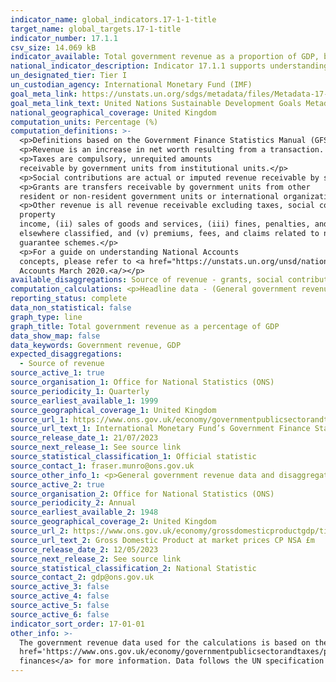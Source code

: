 ```yaml
---
indicator_name: global_indicators.17-1-1-title
target_name: global_targets.17-1-title
indicator_number: 17.1.1
csv_size: 14.069 kB
indicator_available: Total government revenue as a proportion of GDP, by source
national_indicator_description: Indicator 17.1.1 supports understanding countries’ domestic revenue mobilization in the form of tax and non-tax sources.
un_designated_tier: Tier I
un_custodian_agency: International Monetary Fund (IMF)
goal_meta_link: https://unstats.un.org/sdgs/metadata/files/Metadata-17-01-01.pdf
goal_meta_link_text: United Nations Sustainable Development Goals Metadata (PDF 469 KB)
national_geographical_coverage: United Kingdom
computation_units: Percentage (%)
computation_definitions: >-
  <p>Definitions based on the Government Finance Statistics Manual (GFSM) 2014</p>
  <p>Revenue is an increase in net worth resulting from a transaction. It is a fiscal indicator for assessing the sustainability of fiscal activities.</p>
  <p>Taxes are compulsory, unrequited amounts
  receivable by government units from institutional units.</p>
  <p>Social contributions are actual or imputed revenue receivable by social insurance schemes to make provision for social insurance benefits payable.</p>
  <p>Grants are transfers receivable by government units from other
  resident or non-resident government units or international organizations, and that do not meet the definition of a tax, subsidy, or social contribution.</p>
  <p>Other revenue is all revenue receivable excluding taxes, social contributions, and grants. It comprises (i) 
  property
  income, (ii) sales of goods and services, (iii) fines, penalties, and forfeits, (iv) transfers not 
  elsewhere classified, and (v) premiums, fees, and claims related to non-life insurance and standardised 
  guarantee schemes.</p>
  <p>For a guide on understanding National Accounts
  concepts, please refer to <a href="https://unstats.un.org/unsd/nationalaccount/docs/sna2008.pdf">System of National Accounts 2008</a> and <a href="https://www.ons.gov.uk/economy/nationalaccounts/uksectoraccounts/methodologies/aguidetotheuknationalaccountsmarch2020">A guide to UK National
  Accounts March 2020.<a/></p>
available_disaggregations: Source of revenue - grants, social contributions, taxes, and other revenue. See Source 1 on the sources tab for additional disaggregations.
computation_calculations: <p>Headline data - (General government revenue / GDP) * 100</p><p>Disaggregated data -  (Revenue source/ GDP) * 100</p>
reporting_status: complete
data_non_statistical: false
graph_type: line
graph_title: Total government revenue as a percentage of GDP
data_show_map: false
data_keywords: Government revenue, GDP
expected_disaggregations:
  - Source of revenue
source_active_1: true
source_organisation_1: Office for National Statistics (ONS)
source_periodicity_1: Quarterly
source_earliest_available_1: 1999
source_geographical_coverage_1: United Kingdom
source_url_1: https://www.ons.gov.uk/economy/governmentpublicsectorandtaxes/publicsectorfinance/datasets/internationalmonetaryfundsgovernmentfinancestatisticsframeworkinthepublicsectorfinancesappendixe
source_url_text_1: International Monetary Fund’s Government Finance Statistics framework in the public sector finances - Appendix E
source_release_date_1: 21/07/2023
source_next_release_1: See source link
source_statistical_classification_1: Official statistic
source_contact_1: fraser.munro@ons.gov.uk 
source_other_info_1: <p>General government revenue data and disaggregations are acquired from tab SO-GG for calendar year, Code 1 Revenue and its sub-codes 11, 12, 13, and 14.</p><p>While this source is updated monthly, the indicator is updated annually.</p>
source_active_2: true
source_organisation_2: Office for National Statistics (ONS)
source_periodicity_2: Annual
source_earliest_available_2: 1948
source_geographical_coverage_2: United Kingdom
source_url_2: https://www.ons.gov.uk/economy/grossdomesticproductgdp/timeseries/bktl/pn2?referrer=search&searchTerm=bktl
source_url_text_2: Gross Domestic Product at market prices CP NSA £m
source_release_date_2: 12/05/2023
source_next_release_2: See source link
source_statistical_classification_2: National Statistic
source_contact_2: gdp@ons.gov.uk
source_active_3: false
source_active_4: false
source_active_5: false
source_active_6: false
indicator_sort_order: 17-01-01
other_info: >-
  The government revenue data used for the calculations is based on the <a href='https://www.imf.org/external/np/sta/gfsm/'>IMF’s Government Finance Statistics Manual 2014 (GFSM)</a>. See the <a
  href='https://www.ons.gov.uk/economy/governmentpublicsectorandtaxes/publicsectorfinance/methodologies/internationalmonetaryfundsgovernmentfinancestatisticsframeworkinthepublicsectorfinances'>International Monetary Fund's Government Finance Statistics framework in the public sector
  finances</a> for more information. Data follows the UN specification for this indicator. This indicator has been identified in collaboration with topic experts.
---
```

